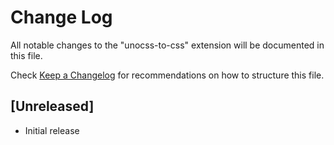# Change Log

All notable changes to the "unocss-to-css" extension will be documented in this file.

Check [Keep a Changelog](http://keepachangelog.com/) for recommendations on how to structure this file.

## [Unreleased]

- Initial release